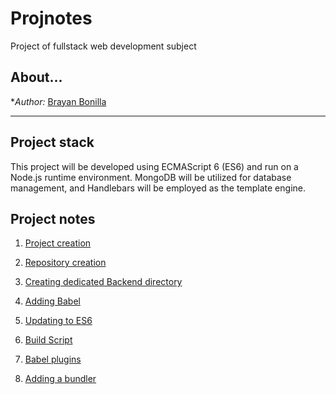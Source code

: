 # Projnotes
Project of fullstack web development subject

## About...
**Author:* [Brayan Bonilla](https://google.com)

---

## Project stack
This project will be developed using ECMAScript 6 (ES6) and run on a Node.js runtime environment. MongoDB will be utilized for database management, and Handlebars will be employed as the template engine.

## Project notes
1. [Project creation](https://github.com/BrayanBonillaCruz/Projnotes/blob/main/class-notes/Project-creation.md)

2. [Repository creation](https://github.com/BrayanBonillaCruz/Projnotes/blob/main/class-notes/Repository-creation.md)

3. [Creating dedicated Backend directory](https://github.com/BrayanBonillaCruz/Projnotes/blob/main/class-notes/Backend-directory.md)

4. [Adding Babel](https://github.com/BrayanBonillaCruz/Projnotes/blob/main/class-notes/Adding-babel.md)

5. [Updating to ES6](https://github.com/BrayanBonillaCruz/Projnotes/blob/main/class-notes/Update-to-ES6.md)

6. [Build Script](https://github.com/BrayanBonillaCruz/Projnotes/blob/main/class-notes/Build-script.md)

7. [Babel plugins](https://github.com/BrayanBonillaCruz/Projnotes/blob/main/class-notes/Babel-plugins.md)

8. [Adding a bundler](https://github.com/BrayanBonillaCruz/Projnotes/blob/main/class-notes/Adding-bundler.md)
